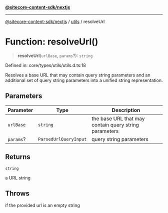 [**@sitecore-content-sdk/nextjs**](../../README.md)

***

[@sitecore-content-sdk/nextjs](../../README.md) / [utils](../README.md) / resolveUrl

# Function: resolveUrl()

> **resolveUrl**(`urlBase`, `params`?): `string`

Defined in: core/types/utils/utils.d.ts:18

Resolves a base URL that may contain query string parameters and an additional set of query
string parameters into a unified string representation.

## Parameters

| Parameter | Type | Description |
| ------ | ------ | ------ |
| `urlBase` | `string` | the base URL that may contain query string parameters |
| `params`? | `ParsedUrlQueryInput` | query string parameters |

## Returns

`string`

a URL string

## Throws

if the provided url is an empty string
